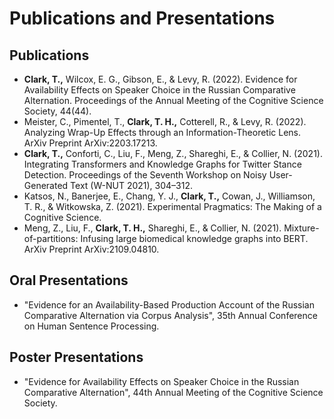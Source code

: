 # Publications and Presentations

## Publications

- **Clark, T.,** Wilcox, E. G., Gibson, E., & Levy, R. (2022). Evidence for Availability Effects on Speaker Choice in the Russian Comparative Alternation. Proceedings of the Annual Meeting of the Cognitive Science Society, 44(44).
- Meister, C., Pimentel, T., **Clark, T. H.,** Cotterell, R., & Levy, R. (2022). Analyzing Wrap-Up Effects through an Information-Theoretic Lens. ArXiv Preprint ArXiv:2203.17213.
- **Clark, T.,** Conforti, C., Liu, F., Meng, Z., Shareghi, E., & Collier, N. (2021). Integrating Transformers and Knowledge Graphs for Twitter Stance Detection. Proceedings of the Seventh Workshop on Noisy User-Generated Text (W-NUT 2021), 304–312.
- Katsos, N., Banerjee, E., Chang, Y. J., **Clark, T.,** Cowan, J., Williamson, T. R., & Witkowska, Z. (2021). Experimental Pragmatics: The Making of a Cognitive Science.
- Meng, Z., Liu, F., **Clark, T. H.,** Shareghi, E., & Collier, N. (2021). Mixture-of-partitions: Infusing large biomedical knowledge graphs into BERT. ArXiv Preprint ArXiv:2109.04810.

## Oral Presentations

- "Evidence for an Availability-Based Production Account of the Russian Comparative Alternation via Corpus Analysis", 35th Annual Conference on Human Sentence Processing. 

## Poster Presentations

- "Evidence for Availability Effects on Speaker Choice in the Russian Comparative Alternation", 44th Annual Meeting of the Cognitive Science Society. 
